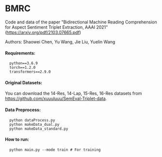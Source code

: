 # BMRC

Code and data of the paper "Bidirectional Machine Reading Comprehension for Aspect Sentiment Triplet Extraction, AAAI 2021" (https://arxiv.org/pdf/2103.07665.pdf)

Authors: 	Shaowei Chen, Yu Wang, Jie Liu, Yuelin Wang

#### Requirements:

```
  python==3.6.9
  torch==1.2.0
  transformers==2.9.0
```

#### Original Datasets:

You can download the 14-Res, 14-Lap, 15-Res, 16-Res datasets from https://github.com/xuuuluuu/SemEval-Triplet-data.

#### Data Preprocess:

```
  python dataProcess.py
  python makeData_dual.py
  python makeData_standard.py
```

#### How to run:

```
  python main.py --mode train # For training
```
